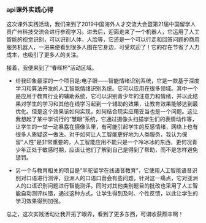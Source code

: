 ### api课外实践心得

这次课外实践活动，我们来到了2019中国海外人才交流大会暨第21届中国留学人员广州科技交流会进行参观学习。进去后，迎面走来了一个机器人，它运用了人工智能的视觉识别，可以识别人体，人脸等，它还是一个可以行走和回答问题的商用服务机器人，一进来便看到很多人围在它身边，可受欢迎了！它的存在节省了人力成本，也吸引了更多人的关注。

接着，我便来到了“春晖杯”活动区域。

- 给我印象最深的一个项目是:电子眼——智能情绪识别系统，它是一款基于深度学习和算法开发的人工智能情绪识别系统。它可以应用在很多领域。其中一个是应用于教育行业的辅助系统，它可以识别青少年的注意力和情绪，并以此结果对学生的学习和其他在线学习起到一个辅助的效果，让教育效果能够达到最优化。但是这个效果该如何实现，如何结合现实应用妥当也是一个问题。这让我想起了某中学试行的“慧眼”系统，它通过摄像头扫描学生们的表情动作等，让学生的一举一动暴露在摄像头里，有可能引起学生的反感情绪，网络上也有很多人质疑这一做法。对于如何让人工智能更好地为人类服务，我认为保留“人性”是非常重要的，人工智能应用不能只是一个冷冰冰的东西，更何况青少年正处于敏感时期，应该让他们了解到自己是得到了帮助，而不是怎样避免惩罚。

- 另一个与教育相关的项目是“羊驼留学在线语音教育”，它使用人工智能语音识别对口语进行测评，亚洲人的口语口音会有些问题，针对这一痛点，它对亚洲人的口语识别问题进行智能测评，同时对其他类别题目的批改也采用了人工智能自动测评纠错，通过这种方式，让学生得到及时、个性反馈，以此让学生的学习效果得到加强。

总之，这次实践活动让我开拓了眼界，看到了更多东西，可谓收获颇丰啊！
